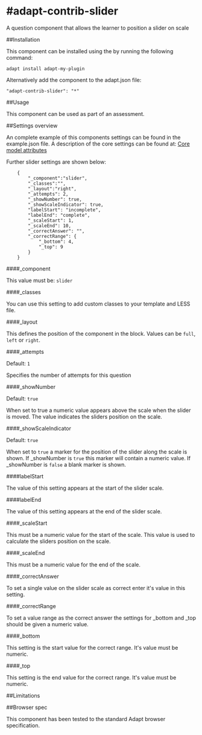#adapt-contrib-slider
====================

A question component that allows the learner to position a slider on scale


##Installation
 
This component can be installed using the  by running the following command:

`adapt install adapt-my-plugin`

Alternatively add the component to the adapt.json file:

`"adapt-contrib-slider": "*"` 
 
 
##Usage
 
This component can be used as part of an assessment.
 
 
##Settings overview
 
An complete example of this components settings can be found in the example.json file. A description of the core settings can be found at: [Core model attributes](https://github.com/adaptlearning/adapt_framework/wiki/Core-model-attributes)

Further slider settings are shown below:
```
    {
        "_component":"slider",
        "_classes":"",
        "_layout":"right",
        "_attempts": 2,
        "_showNumber": true,
        "_showScaleIndicator": true,
        "labelStart": "incomplete",
        "labelEnd": "complete",
        "_scaleStart": 1,
        "_scaleEnd": 10,
        "_correctAnswer": "",
        "_correctRange": {
            "_bottom": 4,
            "_top": 9
        }
    }
```

####_component

This value must be: `slider`

####_classes

You can use this setting to add custom classes to your template and LESS file.

####_layout

This defines the position of the component in the block. Values can be `full`, `left` or `right`. 

####_attempts

Default: `1`

Specifies the number of attempts for this question

####_showNumber

Default: `true`

When set to true a numeric value appears above the scale when the slider is moved. The value indicates the sliders position on the scale.

####_showScaleIndicator

Default: `true`

When set to `true` a marker for the position of the slider along the scale is shown. If _showNumber is `true` this marker will contain a numeric value. If _showNumber is `false` a blank marker is shown.

####labelStart

The value of this setting appears at the start of the slider scale.

####labelEnd

The value of this setting appears at the end of the slider scale.

####_scaleStart

This must be a numeric value for the start of the scale. This value is used to calculate the sliders position on the scale.

####_scaleEnd

This must be a numeric value for the end of the scale.

####_correctAnswer

To set a single value on the slider scale as correct enter it's value in this setting.

####_correctRange

To set a value range as the correct answer the settings for _bottom and _top should be given a numeric value.

####_bottom

This setting is the start value for the correct range. It's value must be numeric.

####_top

This setting is the end value for the correct range. It's value must be numeric.
 
##Limitations
 

 
##Browser spec
 
This component has been tested to the standard Adapt browser specification.
